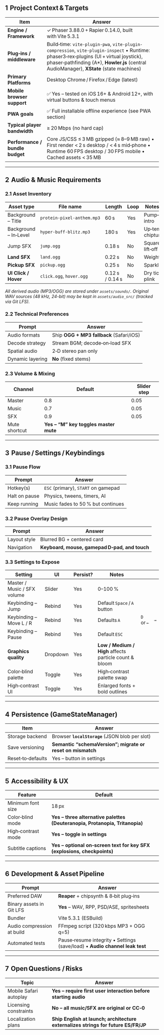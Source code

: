 ## 1  Project Context & Targets

| Item                            | Answer                                                                                                                                                                                                                              |
| ------------------------------- | ----------------------------------------------------------------------------------------------------------------------------------------------------------------------------------------------------------------------------------- |
| **Engine / Framework**          | ✓ Phaser 3.88.0 + Rapier 0.14.0, built with Vite 5.3.1                                                                                                                                                                              |
| **Plug‑ins / middleware**       | Build‑time: `vite-plugin-pwa`, `vite-plugin-compression`, `vite-plugin-inspect` • Runtime: phaser3‑rex‑plugins (UI + virtual joystick), phaser‑pathfinding (A\*), **Howler.js** (central AudioManager), **XState** (state machines) |
| **Primary Platforms**           | Desktop Chrome / Firefox / Edge (latest)                                                                                                                                                                                            |
| **Mobile browser support**      | ✅ Yes – tested on iOS 16+ & Android 12+, with virtual buttons & touch menus                                                                                                                                                         |
| **PWA goals**                   | ✅ Full installable offline experience (see PWA section)                                                                                                                                                                             |
| **Typical player bandwidth**    | ≥ 20 Mbps (no hard cap)                                                                                                                                                                                                             |
| **Performance / bundle budget** | Core JS/CSS ≤ 3 MB gzipped (≈ 8–9 MB raw) • First render < 2 s desktop / < 4 s mid‑phone • Runtime 60 FPS desktop / 30 FPS mobile • Cached assets < 35 MB                                                                           |

---

## 2  Audio & Music Requirements

### 2.1 Asset Inventory

| Asset type            | File name                  | Length          | Loop | Notes / mood              |
| --------------------- | -------------------------- | --------------- | ---- | ------------------------- |
| Background – Title    | `protein‑pixel‑anthem.mp3` | 60 s            | Yes  | Pump‑up gym intro         |
| Background – In‑Level | `hyper‑buff‑blitz.mp3`     | 180 s           | Yes  | Up‑tempo chiptune‑metal   |
| Jump SFX              | `jump.ogg`                 | 0.18 s          | No   | Square‑wave lift‑off blip |
| **Land SFX**          | `land.ogg`                 | 0.22 s          | No   | Weighty thud              |
| **Pickup SFX**        | `pickup.ogg`               | 0.25 s          | No   | Sparkle ding              |
| **UI Click / Hover**  | `click.ogg`, `hover.ogg`   | 0.12 s / 0.14 s | No   | Dry tick / soft plink     |

*All derived audio (MP3/OGG) are stored under `assets/sounds/`. Original WAV sources (48 kHz, 24-bit) may be kept in `assets/audio_src/` (tracked via Git LFS).*

### 2.2 Technical Preferences

| Prompt           | Answer                                   |
| ---------------- | ---------------------------------------- |
| Audio formats    | Ship **OGG + MP3 fallback** (Safari/iOS) |
| Decode strategy  | Stream BGM; decode‑on‑load SFX           |
| Spatial audio    | 2‑D stereo pan only                      |
| Dynamic layering | **No** (fixed stems)                     |

### 2.3 Volume & Mixing

| Channel       | Default                               | Slider step |
| ------------- | ------------------------------------- | ----------- |
| Master        | 0.8                                   | 0.05        |
| Music         | 0.7                                   | 0.05        |
| SFX           | 0.9                                   | 0.05        |
| Mute shortcut | **Yes – “M” key toggles master mute** |             |

---

## 3  Pause / Settings / Keybindings

### 3.1 Pause Flow

| Prompt        | Answer                              |
| ------------- | ----------------------------------- |
| Hotkey(s)     | `ESC` (primary), `START` on gamepad |
| Halt on pause | Physics, tweens, timers, AI         |
| Keep running  | Music fades to 50 % but continues   |

### 3.2 Pause Overlay Design

| Prompt       | Answer                                        |
| ------------ | --------------------------------------------- |
| Layout style | Blurred BG + centered card                    |
| Navigation   | **Keyboard, mouse, gamepad D‑pad, and touch** |

### 3.3 Settings to Expose

| Setting                     | UI       | Persist? | Notes                                                  |            |     |
| --------------------------- | -------- | -------- | ------------------------------------------------------ | ---------- | --- |
| Master / Music / SFX volume | Slider   | Yes      | 0–100 %                                                |            |     |
| Keybinding – Jump           | Rebind   | Yes      | Default `Space` / `A` button                           |            |     |
| Keybinding – Move L / R     | Rebind   | Yes      | Defaults `A`                                           | `D` or `←` | `→` |
| Keybinding – Pause          | Rebind   | Yes      | Default `ESC`                                          |            |     |
| **Graphics quality**        | Dropdown | Yes      | **Low / Medium / High** affects particle count & bloom |            |     |
| Color‑blind palette         | Toggle   | Yes      | High‑contrast palette swap                             |            |     |
| High‑contrast UI            | Toggle   | Yes      | Enlarged fonts + bold outlines                         |            |     |

---

## 4  Persistence (GameStateManager)

| Item              | Answer                                                     |
| ----------------- | ---------------------------------------------------------- |
| Storage backend   | Browser **`localStorage`** (JSON blob per slot)            |
| Save versioning   | **Semantic “schemaVersion”; migrate or reset on mismatch** |
| Reset‑to‑defaults | Yes – button in settings                                   |

---

## 5  Accessibility & UX

| Feature            | Default                                                                     |
| ------------------ | --------------------------------------------------------------------------- |
| Minimum font size  | 18 px                                                                       |
| Color‑blind mode   | **Yes – three alternative palettes (Deuteranopia, Protanopia, Tritanopia)** |
| High‑contrast mode | **Yes – toggle in settings**                                                |
| Subtitle captions  | **Yes – optional on‑screen text for key SFX (explosions, checkpoints)**     |

---

## 6  Development & Asset Pipeline

| Prompt                     | Answer                                                                      |
| -------------------------- | --------------------------------------------------------------------------- |
| Preferred DAW              | **Reaper** + chipsynth & 8‑bit plug‑ins                                     |
| Binary assets in Git LFS   | **Yes** – WAV, RPP, PSD/ASE, spritesheets                                   |
| Bundler                    | Vite 5.3.1 (ESBuild)                                                        |
| Audio compression at build | FFmpeg script (320 kbps MP3 + OGG q=5)                                      |
| Automated tests            | Pause‑resume integrity • Settings (save/load) • **Audio channel leak test** |

---

## 7  Open Questions / Risks

| Topic                  | Answer                                                                            |
| ---------------------- | --------------------------------------------------------------------------------- |
| Mobile Safari autoplay | **Yes – require first user interaction before starting audio**                    |
| Licensing constraints  | **No – all music/SFX are original or CC‑0**                                       |
| Localization plans     | **Ship English at launch; architecture externalizes strings for future ES/FR/JP** |


